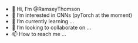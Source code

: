 - 👋 Hi, I’m @RamseyThomson
- 👀 I’m interested in CNNs (pyTorch at the moment)
- 🌱 I’m currently learning ...
- 💞️ I’m looking to collaborate on ...
- 📫 How to reach me ...

<!---
RamseyThomson/RamseyThomson is a ✨ special ✨ repository because its `README.md` (this file) appears on your GitHub profile.
You can click the Preview link to take a look at your changes.
--->
